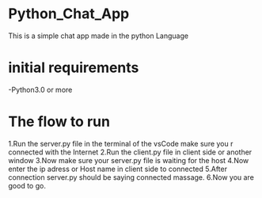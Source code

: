 # Python_Chat_App
This is a simple chat app made in the python Language
# initial requirements
-Python3.0 or more
# The flow to run 
1.Run the server.py file in the terminal of the vsCode make sure you r connected with the Internet
2.Run the client.py file in client side or another window
3.Now make sure your server.py file is waiting for the host
4.Now enter the ip adress or Host name in client side to connected
5.After connection server.py should be saying connected massage.
6.Now you are good to go.

